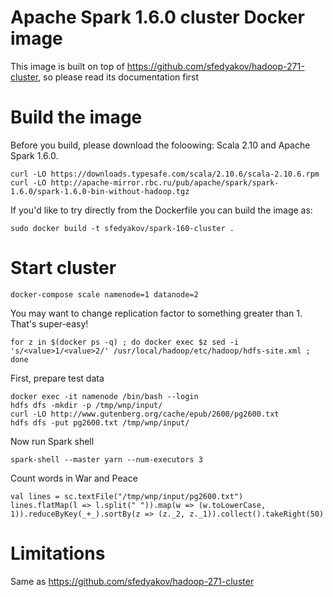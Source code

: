 # Apache Spark 1.6.0 cluster Docker image
This image is built on top of https://github.com/sfedyakov/hadoop-271-cluster, so please read its documentation first

# Build the image
Before you build, please download the foloowing: Scala 2.10 and Apache Spark 1.6.0.

```
curl -LO https://downloads.typesafe.com/scala/2.10.6/scala-2.10.6.rpm
curl -LO http://apache-mirror.rbc.ru/pub/apache/spark/spark-1.6.0/spark-1.6.0-bin-without-hadoop.tgz
```

If you'd like to try directly from the Dockerfile you can build the image as:

```
sudo docker build -t sfedyakov/spark-160-cluster .
```

# Start cluster

```
docker-compose scale namenode=1 datanode=2
```

You may want to change replication factor to something greater than 1. That's super-easy!

```
for z in $(docker ps -q) ; do docker exec $z sed -i 's/<value>1/<value>2/' /usr/local/hadoop/etc/hadoop/hdfs-site.xml ; done
```


First, prepare test data

```
docker exec -it namenode /bin/bash --login
hdfs dfs -mkdir -p /tmp/wnp/input/ 
curl -LO http://www.gutenberg.org/cache/epub/2600/pg2600.txt 
hdfs dfs -put pg2600.txt /tmp/wnp/input/ 
```


Now run Spark shell

```
spark-shell --master yarn --num-executors 3
```

Count words in War and Peace

```
val lines = sc.textFile("/tmp/wnp/input/pg2600.txt")
lines.flatMap(l => l.split(" ")).map(w => (w.toLowerCase, 1)).reduceByKey(_+_).sortBy(z => (z._2, z._1)).collect().takeRight(50)
```

# Limitations
Same as https://github.com/sfedyakov/hadoop-271-cluster
